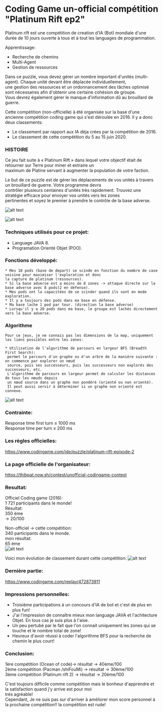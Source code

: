 # Coding Game un-official compétition "Platinum Rift ep2"
Platinum rift est une compétition de creation d'IA (Bot) mondiale d'une durée de 10 jours
ouverte à tous et à tout les languages de programmation.<br/>

Apprentissage:
- Recherche de chemins
- Multi-Agent
- Gestion de ressources

Dans ce puzzle, vous devez gérer un nombre important d'unités (multi-agent). Chaque unité devant être déplacée individuellement,<br/>
 une gestion des ressources et un ordonnancement des tâches optimisé sont nécessaires afin d'obtenir une certaine cohésion de groupe. <br/>
 Vous devrez également gérer le manque d'information dû au brouillard de guerre.

Cette compétition (non-officielle) à été organisée sur la base d'une ancienne compétition coding game qui s'est déroulée
en 2016.
Il y a donc deux classements:
- Le classement par rapport aux IA déja crées par la compétition de 2016.
- Le classement de cette compétition du 5 au 15 juin 2020.

### HISTOIRE
Ce jeu fait suite à «  Platinum Rift » dans lequel votre objectif était de retourner sur Terre pour miner et extraire un <br/>
maximum de Platine servant à augmenter la population de votre faction.

Le but de ce puzzle est de gérer les déplacements de vos unités à travers un brouillard de guerre. Votre programme devra <br/>
contrôler plusieurs centaines d'unités très rapidement. Trouvez une stratégie efficace pour envoyer vos unités vers les zones <br/>
pertinentes et soyez le premier à prendre le contrôle de la base adverse.

![alt text](https://github.com/nicowtt/CodingGame_Contest_unofficial_june2020_PlatinumRift_ep2/blob/master/Tof1.png)

![alt text](https://github.com/nicowtt/CodingGame_Contest_unofficial_june2020_PlatinumRift_ep2/blob/master/Tof2.png)

### Techniques utilisés pour ce projet:
- Language JAVA 8.
- Programation Orienté Objet (POO).

### Fonctions développé:

    * Mes 10 pods (base de depart) se scinde en fonction du nombre de case voisine pour maximiser l'exploration et donc
    la capture de platinum (ressources).
    * Si la base adverse est a moins de 8 zones -> attaque directe sur la base adverse avec 8 pods(2 en défense).
    * Mes pods ont la capacitées de se scinder quand ils sont en mode exploration.
    * Il y a toujours des pods dans ma base en défense. 
    * Ma base lache 1 pod par tour. (direction la base adverse)
    * Lorsqu'il y a 20 pods dans ma base, le groupe est lachés directement vers la base adverse.
    
### Algorithme
    Pour ce jeux, je ne connais pas les dimensions de la map, uniquement les liens possibles entre les zones:
    
    * Utilisation de l'algorithme de parcours en largeur BFS (Breadth First Search):
     permet le parcours d'un graphe ou d'un arbre de la manière suivante : on commence par explorer un nœud 
     source, puis ses successeurs, puis les successeurs non explorés des successeurs, etc. 
     L'algorithme de parcours en largeur permet de calculer les distances de tous les nœuds depuis 
     un nœud source dans un graphe non pondéré (orienté ou non orienté). 
     Il peut aussi servir à déterminer si un graphe non orienté est connexe.
     
![alt text](https://github.com/nicowtt/CodingGame_Contest_unofficial_june2020_PlatinumRift_ep2/blob/master/tof.png)
     
### Contrainte:
Response time first turn ≤ 1000 ms<br/>
Response time per turn ≤ 200 ms

### Les règles officielles:
https://www.codingame.com/ide/puzzle/platinum-rift-episode-2

### La page officielle de l'organisateur:
https://thibpat.now.sh/contest/unofficial-codingame-contest

### Resultat:
Officiel Coding game (2016):<br/>
1 721 participants dans le monde!<br/>
Résultat: <br/>
350 ème <br/>
-> 20/100 <br/>

Non-officiel -> cette compétition: <br/>
340 participants dans le monde.<br/>
mon résultat:<br/>
65 ème<br/>
![alt text](https://github.com/nicowtt/CodingGame_Contest_unofficial_june2020_PlatinumRift_ep2/blob/master/Tof3.png)

Voici mon évolution de classement durant cette compétition:
![alt text](https://github.com/nicowtt/CodingGame_Contest_unofficial_june2020_PlatinumRift_ep2/blob/master/Tof4.png)

### Dernière partie:
https://www.codingame.com/replay/472873911

### Impressions personnelles:
- Troisième participations à un concours d'IA de bot et c'est de plus en plus fun! <br/>
- J'ai l'impression de connaître mieux mon language JAVA et l'achitecture Objet. En tous cas je suis
plus à l'aise. <br/>
- Un peu pertubé par le fait que l'on connait uniquement les zones qui se touche et le nombre total de zone! <br/>
- Heureux d'avoir réussi à coder l'algorithme BFS pour la recherche de chemin le plus court! <br/>

### Conclusion:
1ère compétition (Ocean of code)-> résultat -> 40ème/100 <br/>
2ème compétition (Pacman /shiFouMi) -> résultat -> 30ème/100 <br/>
3ème compétition (Platinum rift 2) -> résultat -> 20ème/100 <br/>

C'est toujours difficile comme compétition mais le bonheur d'apprendre et la satisfaction quand j'y arrive est pour moi <br/>
trés agréable! <br/>
Cependant, Je ne suis pas sur d'arriver à améliorer mon score personnel à la prochaine compétition!! la compétition est rude!



